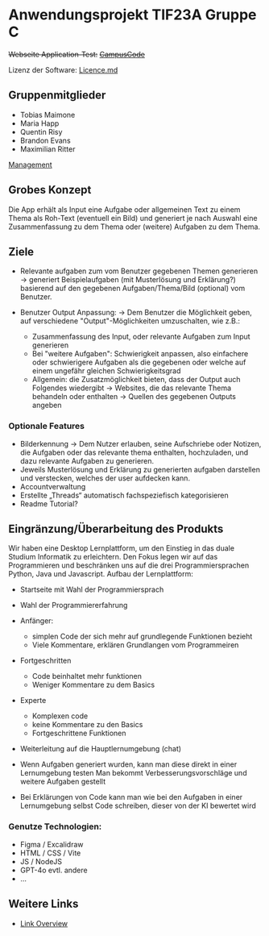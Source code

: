 # Anwendungsprojekt TIF23A Gruppe C

~~Webseite Application-Test:~~
~~[CampusCode](https://cc.thulium-labs.de)~~

Lizenz der Software:
[Licence.md](/licence.md)

## Gruppenmitglieder
- Tobias Maimone
- Maria Happ
- Quentin Risy
- Brandon Evans
- Maximilian Ritter

[Management](/documentation/management.md)


## Grobes Konzept
Die App erhält als Input eine Aufgabe oder allgemeinen Text zu einem Thema als Roh-Text (eventuell ein Bild) und generiert je nach Auswahl eine Zusammenfassung zu dem Thema oder (weitere) Aufgaben zu dem Thema.

## Ziele
- Relevante aufgaben zum vom Benutzer gegebenen Themen generieren
   -> generiert Beispielaufgaben (mit Musterlösung und Erklärung?) basierend auf den gegebenen Aufgaben/Thema/Bild (optional) vom Benutzer.
  
- Benutzer Output Anpassung:
   -> Dem Benutzer die Möglichkeit geben, auf verschiedene "Output"-Möglichkeiten umzuschalten, wie z.B.:
     - Zusammenfassung des Input, oder relevante Aufgaben zum Input generieren 
     - Bei "weitere Aufgaben": Schwierigkeit anpassen, also einfachere oder schwierigere Aufgaben als die gegebenen oder welche auf einem ungefähr gleichen Schwierigkeitsgrad
     - Allgemein: die Zusatzmöglichkeit bieten, dass der Output auch Folgendes wiedergibt
        -> Websites, die das relevante Thema behandeln oder enthalten
        -> Quellen des gegebenen Outputs angeben 

### Optionale Features
- Bilderkennung
  -> Dem Nutzer erlauben, seine Aufschriebe oder Notizen, die Aufgaben oder das relevante thema enthalten, hochzuladen, und dazu relevante Aufgaben zu generieren.
-  Jeweils Musterlösung und Erklärung zu generierten aufgaben darstellen und verstecken, welches der user aufdecken kann.
-	Accountverwaltung
-	Erstellte „Threads“ automatisch fachspeziefisch kategorisieren
-	Readme Tutorial?

## Eingränzung/Überarbeitung des Produkts
Wir haben eine Desktop Lernplattform, um den Einstieg in das duale Studium Informatik zu erleichtern. Den Fokus legen wir auf das Programmieren und beschränken uns auf die drei Programmiersprachen Python, Java und Javascript.
Aufbau der Lernplattform:
- Startseite mit Wahl der Programmiersprach
- Wahl der Programmiererfahrung
- Anfänger:
  - simplen Code der sich mehr auf grundlegende Funktionen bezieht
  - Viele Kommentare, erklären Grundlangen vom Programmeiren
- Fortgeschritten
  - Code beinhaltet mehr funktionen
  - Weniger Kommentare zu dem Basics
- Experte
  - Komplexen code
  - keine Kommentare zu den Basics
  - Fortgeschrittene Funktionen
  
- Weiterleitung auf die Hauptlernumgebung (chat)

- Wenn Aufgaben generiert wurden, kann man diese direkt in einer Lernumgebung testen
  Man bekommt Verbesserungsvorschläge und weitere Aufgaben gestellt

- Bei Erklärungen von Code kann man wie bei den Aufgaben in einer Lernumgebung selbst Code schreiben, dieser von der KI bewertet wird
  
  
### Genutze Technologien:
-	Figma / Excalidraw
-	HTML / CSS / Vite
-	JS / NodeJS
-	GPT-4o evtl. andere
-	...

## Weitere Links
- [Link Overview](/documentation/link-overview.md)
